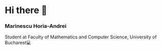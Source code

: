 # Hi there 👋

### Marinescu Horia-Andrei
  
   Student at Faculty of Mathematics and Computer Science, University of Bucharest💻 

